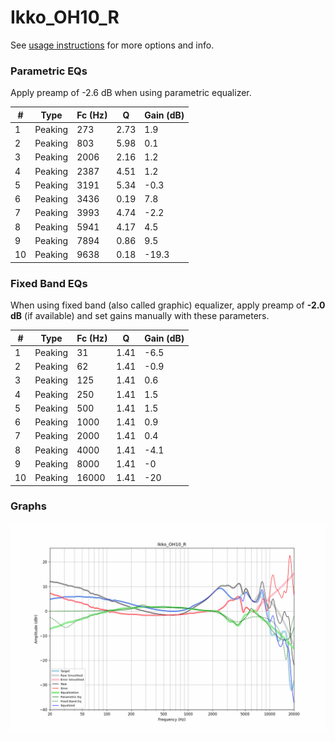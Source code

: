 # Ikko_OH10_R
See [usage instructions](https://github.com/jaakkopasanen/AutoEq#usage) for more options and info.

### Parametric EQs
Apply preamp of -2.6 dB when using parametric equalizer.

|   # | Type    |   Fc (Hz) |    Q |   Gain (dB) |
|-----|---------|-----------|------|-------------|
|   1 | Peaking |       273 | 2.73 |         1.9 |
|   2 | Peaking |       803 | 5.98 |         0.1 |
|   3 | Peaking |      2006 | 2.16 |         1.2 |
|   4 | Peaking |      2387 | 4.51 |         1.2 |
|   5 | Peaking |      3191 | 5.34 |        -0.3 |
|   6 | Peaking |      3436 | 0.19 |         7.8 |
|   7 | Peaking |      3993 | 4.74 |        -2.2 |
|   8 | Peaking |      5941 | 4.17 |         4.5 |
|   9 | Peaking |      7894 | 0.86 |         9.5 |
|  10 | Peaking |      9638 | 0.18 |       -19.3 |

### Fixed Band EQs
When using fixed band (also called graphic) equalizer, apply preamp of **-2.0 dB** (if available) and set gains manually with these parameters.

|   # | Type    |   Fc (Hz) |    Q |   Gain (dB) |
|-----|---------|-----------|------|-------------|
|   1 | Peaking |        31 | 1.41 |        -6.5 |
|   2 | Peaking |        62 | 1.41 |        -0.9 |
|   3 | Peaking |       125 | 1.41 |         0.6 |
|   4 | Peaking |       250 | 1.41 |         1.5 |
|   5 | Peaking |       500 | 1.41 |         1.5 |
|   6 | Peaking |      1000 | 1.41 |         0.9 |
|   7 | Peaking |      2000 | 1.41 |         0.4 |
|   8 | Peaking |      4000 | 1.41 |        -4.1 |
|   9 | Peaking |      8000 | 1.41 |        -0   |
|  10 | Peaking |     16000 | 1.41 |       -20   |

### Graphs
![](./Ikko_OH10_R.png)
